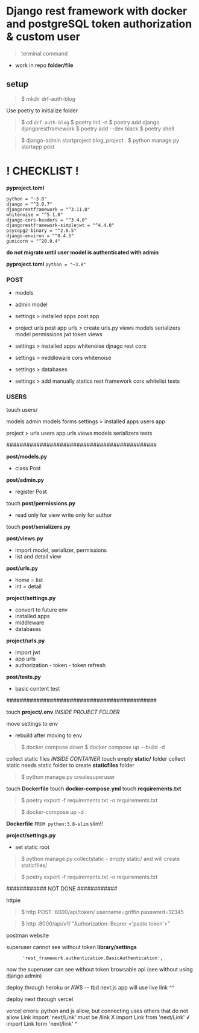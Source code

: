# Django rest framework with docker and postgreSQL token authorization & custom user


> terminal command
- work in repo
**folder/file**

## setup
> $ mkdir drf-auth-blog

Use poetry to initialize folder 

> $ cd `drf-auth-blog` 
> $ poetry init -n 
> $ poetry add django djangorestframework 
> $ poetry add --dev black 
> $ poetry shell 

> $ django-admin startproject blog_project .
> $ python manage.py startapp post

# ! CHECKLIST ! 
**pyproject.toml**
```[tool.poetry.dependencies]
python = "~3.8"
django = "^3.0.7"
djangorestframework = "^3.11.0"
whitenoise = "^5.1.0"
django-cors-headers = "^3.4.0"
djangorestframework-simplejwt = "^4.4.0"
psycopg2-binary = "^2.8.5"
django-environ = "^0.4.5"
gunicorn = "^20.0.4"
```

**do not migrate until user model is authenticated with admin**

**pyproject.toml**
```python = "~3.8"```

### POST ### 
- models
- admin
    model
- settings > installed apps
    post app
- project urls
    post app urls > create urls.py
        views
            models
            serializers
                model
            permissions
    jwt token views

- settings > installed apps
    whitenoise
    djnago
    rest
    cors
- settings > middleware
    cors 
    whitenoise
- settings > databases
- settings > add manually 
    statics
    rest framework
    cors whitelist
tests


### USERS ### 
touch users/

models
admin
    models
    forms
settings > installed apps
    users app

project > urls
    users app urls
        views
            models
            serializers
tests

#############################################

**post/models.py**
- class Post

**post/admin.py**
- register Post

touch **post/permissions.py**
- read only for view write only for author

touch **post/serializers.py**


**post/views.py**
- import model, serializer, permissions
- list and detail view

**post/urls.py**
- home  =  list
- int   =  detail

**project/settings.py**
- convert to future env
- installed apps
- middleware
- databases

**project/urls.py**
- import jwt
- app urls
- authorization - token - token refresh

**post/tests.py**
- basic content test


#############################################

touch **project/.env** *INSIDE PROJECT FOLDER*

move settings to env
- rebuild after moving to env
> $ docker compose down 
> $ docker compose up --build -d

collect static files *INSIDE CONTAINER*
touch empty **static/** folder
    collect static needs static folder to create **staticfiles** folder

> $ python manage.py createsuperuser

touch **Dockerfile**
touch **docker-compose.yml**
touch **requirements.txt**
> $ poetry export -f requirements.txt -o requirements.txt

> $ docker-compose up -d

**Dockerfile**
```FROM python:3.8-slim``` slim!!

**project/settings.py**
- set static root

> $ python manage.py collectstatic 
    - empty static/ and will create staticfiles/

> $ poetry export -f requirements.txt -o requirements.txt




############
  NOT DONE
############ 

httpie
> $ http POST :8000/api/token/ username=griffin password=12345

> $ http :8000/api/v1/ "Authorization: Bearer <'paste token'>"

postman website

superuser cannot see without token 
**library/settings**
```      'rest_framework.authentication.SessionAuthentication',
      'rest_framework.authentication.BasicAuthentication',
```
now the superuser can see without token
  browsable api (see without using django admin)



deploy through heroku or AWS -- tbd
next.js app will use live link ^^


deploy next through vercel


vercel errors: python and js allow, but connecting uses others that do not allow
    Link import 'next/Link' must be /link
        X import Link from 'next/Link'
        √ import Link form 'next/link'
                                 ^



